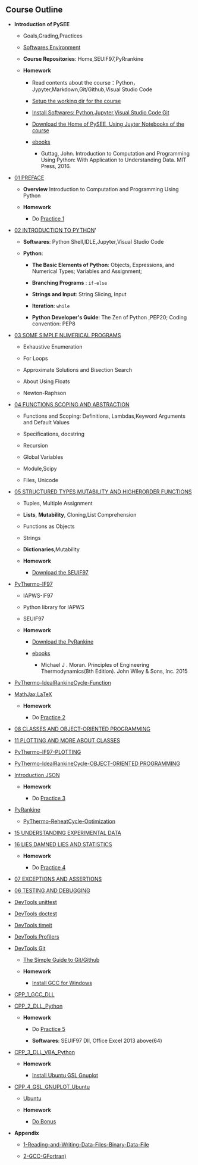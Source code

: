 ## Course Outline

* **Introduction of PySEE**

  * Goals,Grading,Practices

  * [Softwares Environment](./guide/Beginner2BuildeSoftwareEnvironment.md) 

  * **Course Repositories**: Home,SEUIF97,PyRrankine

  * **Homework**
   
     * Read contents about  the course：Python，Jypyter,Markdown,Git/Github,Visual Studio Code

     * [Setup the working dir for the course](https://github.com/PySEE/Practices/blob/S2019/AdvWorkingDir.md)
     
     * [Install Softwares: Python,Jupyter,Visual Studio Code,Git](./guide/Beginner2BuildeSoftwareEnvironment.md)

     * [Download the Home of PySEE, Using Juyter Notebooks of the course](https://github.com/PySEE/home)
   
     * [ebooks](./Reference.md)
   
       * Guttag, John. Introduction to Computation and Programming Using Python: With Application to Understanding Data. MIT Press, 2016.
   
* [01 PREFACE](http://nbviewer.ipython.org/github/PySEE/home/tree/S2019/notebook/01_PREFACE.ipynb)

   * **Overview** Introduction to Computation and Programming Using Python

   * **Homework**
    
     * Do [Practice 1](https://github.com/PySEE/Practices/tree/S2019/P1)

* [02 INTRODUCTION TO PYTHON](http://nbviewer.ipython.org/github/PySEE/home/tree/S2019/notebook/02_INTRODUCTION_TO_PYTHON.ipynb)'

   * **Softwares**: Python Shell,IDLE,Jupyter,Visual Studio Code

   * **Python**: 
     
      * **The Basic Elements of Python**: Objects, Expressions, and Numerical Types; Variables and Assignment;
      
      * **Branching Programs** : `if-else `
     
      * **Strings and Input**: String Slicing, Input

      * **Iteration**:  `while `

      * **Python Developer's Guide**: The Zen of Python ,PEP20; Coding convention: PEP8
    
* [03 SOME SIMPLE NUMERICAL PROGRAMS](http://nbviewer.ipython.org/github/PySEE/home/tree/S2019/notebook/03_SOME_SIMPLE_NUMERICAL_PROGRAMS.ipynb)
 
   * Exhaustive Enumeration
 
   * For Loops

   * Approximate Solutions and Bisection Search

   * About Using Floats

   * Newton-Raphson

* [04 FUNCTIONS SCOPING AND ABSTRACTION](http://nbviewer.ipython.org/github/PySEE/home/tree/S2019/notebook/04_FUNCTIONS_SCOPING_AND_ABSTRACTION.ipynb)

   * Functions and Scoping: Definitions, Lambdas,Keyword Arguments and Default Values

   * Specifications, docstring

   * Recursion

   * Global Variables

   * Module,Scipy

   * Files, Unicode

* [05 STRUCTURED TYPES MUTABILITY AND HIGHERORDER FUNCTIONS](http://nbviewer.ipython.org/github/PySEE/home/tree/S2019/notebook/05_STRUCTURED_TYPES_MUTABILITY_AND_HIGHERORDER_FUNCTIONS.ipynb)

   * Tuples, Multiple Assignment

   * **Lists**,  **Mutability**, Cloning,List Comprehension

   * Functions as Objects

   * Strings

   * **Dictionaries**,Mutability

   * **Homework**
    
     * [Download the SEUIF97](https://github.com/PySEE/SEUIF97)  

 * [PyThermo-IF97](http://nbviewer.ipython.org/github/PySEE/home/tree/S2019/notebook/PyThermo-IF97.ipynb)

    * IAPWS-IF97

    * Python library for IAPWS
    
    * SEUIF97
   
   * **Homework**

     * [Download the PyRankine](https://github.com/PySEE/SEUIF97)  
    
     * [ebooks](./Reference.md)
   
       * Michael J . Moran. Principles of Engineering Thermodynamics(8th Edition). John Wiley & Sons, Inc. 2015

* [PyThermo-IdealRankineCycle-Function](http://nbviewer.ipython.org/github/PySEE/home/tree/S2019/notebook/PyThermo-IdealRankineCycle.ipynb)

* [MathJax,LaTeX](http://nbviewer.ipython.org/github/PySEE/home/tree/S2019/notebook/PyThermo-MathJax-LaTeX.ipynb)

  * **Homework**
    
     * Do [Practice 2](https://github.com/PySEE/Practices/tree/S2019/P2)  

* [08 CLASSES AND OBJECT-ORIENTED PROGRAMMING](http://nbviewer.ipython.org/github/PySEE/home/tree/S2019/notebook/08_CLASSES_AND_OBJECT-ORIENTED_PROGRAMMING.ipynb)

* [11 PLOTTING AND MORE ABOUT CLASSES](http://nbviewer.ipython.org/github/PySEE/home/tree/S2019/notebook/11_PLOTTING_AND_MORE_ABOUT_CLASSES.ipynb)

* [PyThermo-IF97-PLOTTING](http://nbviewer.ipython.org/github/PySEE/home/tree/S2019/notebook/PyThermo-IF97.ipynb)

* [PyThermo-IdealRankineCycle-OBJECT-ORIENTED PROGRAMMING](http://nbviewer.ipython.org/github/PySEE/home/tree/S2019/notebook/PyThermo-IdealRankineCycle.ipynb)
 
* [Introduction JSON](http://nbviewer.ipython.org/github/PySEE/home/tree/S2019/notebook/PyThermo-IntroJSON.ipynb)
  
   * **Homework**
  
     * Do [Practice 3](https://github.com/PySEE/Practices/tree/S2019/P3) 

* [PyRankine](https://github.com/PySEE/PyRankine)

   * [PyThermo-ReheatCycle-Optimization](http://nbviewer.ipython.org/github/PySEE/home/tree/S2019/notebook/PyThermo-ReheatCycle-Optimization.ipynb)

* [15 UNDERSTANDING EXPERIMENTAL DATA](http://nbviewer.ipython.org/github/PySEE/home/tree/S2019/notebook/15_UNDERSTANDING_EXPERIMENTAL_DATA.ipynb)
 
* [16 LIES DAMNED LIES AND STATISTICS](http://nbviewer.ipython.org/github/PySEE/home/tree/S2019/notebook/16_LIES_DAMNED_LIES_AND_STATISTICS.ipynb)

   * **Homework**

     * Do [Practice 4](https://github.com/PySEE/Practices/tree/S2019/P4)  

* [07 EXCEPTIONS AND ASSERTIONS](http://nbviewer.ipython.org/github/PySEE/home/tree/S2019/notebook/07_EXCEPTIONS_AND_ASSERTIONS.ipynb)

* [06 TESTING AND DEBUGGING](http://nbviewer.ipython.org/github/PySEE/home/tree/S2019/notebook/06_TESTING_AND_DEBUGGING.ipynb)

* [DevTools unittest](http://nbviewer.ipython.org/github/PySEE/home/tree/S2019/notebook/DevTools_unittest.ipynb)

* [DevTools doctest](http://nbviewer.ipython.org/github/PySEE/home/tree/S2019/notebook/DevTools_doctest.ipynb)

* [DevTools timeit](http://nbviewer.ipython.org/github/PySEE/home/tree/S2019/notebook/DevTools_timeit.ipynb)

* [DevTools Profilers](http://nbviewer.ipython.org/github/PySEE/home/tree/S2019/notebook/DevTools_Profilers.ipynb)

* [DevTools Git](http://nbviewer.ipython.org/github/PySEE/home/tree/S2019/notebook/DevTools_Git.ipynb)

  * [The Simple Guide to Git/Github](./guide/TheSimpleGuide2Github.md) 

  * **Homework**

     * [Install GCC for Windows](https://github.com/PySEE/home/blob/S2019/SoftwareEnvironment.md)

* [CPP_1_GCC_DLL](http://nbviewer.ipython.org/github/PySEE/home/tree/S2019/notebook/CPP_1_GCC_DLL.ipynb)

* [CPP_2_DLL_Python](http://nbviewer.ipython.org/github/PySEE/home/tree/S2019/notebook/CPP_2_DLL_Python.ipynb)
  
  * **Homework**

     * Do [Practice 5](https://github.com/PySEE/Practices/tree/S2019/P5)

     * **Softwares**: SEUIF97 Dll, Office Excel 2013 above(64)

* [CPP_3_DLL_VBA_Python](http://nbviewer.ipython.org/github/PySEE/home/tree/S2019/notebook/CPP_3_DLL_VBA_Python.ipynb)

   * **Homework**
    
     * [Install Ubuntu,GSL,Gnuplot](https://github.com/PySEE/home/blob/S2019/guide/Ubuntu-Python-C-Chinese.md)

* [CPP_4_GSL_GNUPLOT_Ubuntu](http://nbviewer.ipython.org/github/PySEE/home/tree/S2019/notebook/CPP_4_GSL_GNUPLOT_Ubuntu.ipynb)

   * [Ubuntu](https://github.com/PySEE/home/blob/S2019/guide/Ubuntu-Python-C-Chinese.md)
   
   * **Homework**

     * [Do Bonus](https://github.com/PySEE/Practices/tree/S2019/Bonus)

* **Appendix**

   * [1-Reading-and-Writing-Data-Files-Binary-Data-File](http://nbviewer.ipython.org/github/PySEE/home/tree/S2019/notebook/App-1-Reading-and-Writing-Data-Files-Binary-Data-Files.ipynb)

   * [2-GCC-GFortran)](http://nbviewer.ipython.org/github/PySEE/home/tree/S2019/notebook/App-2-GCC-GFortran.ipynb)
